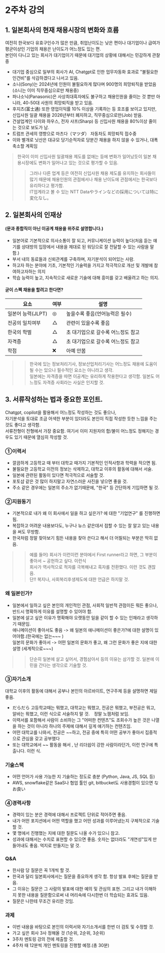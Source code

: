 # 2주차 강의
## 1. 일본회사의 현재 채용시장의 변화와 흐름
여전히 한국보다 유효구인수가 많은 만큼, 취업난이도는 낮은 편이나 대기업이나 급여가 평균이상인 기업의 채용은 난이도가 어느정도 있는 편.
<br/> 본인이 다니고 있는 회사가 대기업이기 때문에 대기업의 상황에 대해서는 민감하게 관찰 중
- 대기업 중심으로 일부의 회사가 AI, Chatgpt로 인한 업무자동화 효과로 "불필요한 인건비"를 삭감하겠다고 나서고 있음.
- 소니(Sony)는 2024년에 인원이 불필요하게 많다며 900명의 희망퇴직을 받았음(소니는 이미 직무중심으로만 채용중)
- 파나소닉(Panasonic)은 사상최대흑자에도 불구하고 채용인원을 줄이는 것 뿐만 아니라, 40-50대 사원의 희망퇴직을 받고 있음.
- 후지츠(富士通) 또한 영업이익률 10% 이상을 기록하는 등 호조를 보이고 있지만, 신입사원 일괄 채용을 2026년부터 폐지하고, 직무중심으로만(Job) 받음.
- 건설업계인 다이와 하우스, 전자 샤프(Sharp) 등 신입사원 채용을 80%이상 줄이는 것으로 보도가 남.
- 트럼프 관세의 영향으로 마츠다（マツダ） 자동차도 희망퇴직 접수중
- 이와 별개로 닛산은 대규모 당기순적자로 당분간 채용을 하지 않을 수 있거나, 대폭 축소할 계획임
> 한국이 이미 신입사원 일괄채용 제도를 없애는 등에 변화가 일어났듯이 일본 채용시장에도 변화가 일어나고 있는 것으로 평가할 수 있음. 
>> 그러나 다른 업계 등은 여전히 신입사원 채용 제도를 유지하는 회사들이 많기 때문에 채용인원의 관점에서나 채용 난이도에 관점에서는 한국보다 유리하다고 평가함.
>> <br/> IT업계라고 볼 수 있는 NTT Dataやラインなどの採用については特に変化なし。

## 2. 일본회사의 인재상
#### (문과 종합직이 아닌 이공계 채용을 위주로 설명합니다.)
- 일본어로 기본적으로 의사소통이 잘 되고, 커뮤니케이션 능력이 높다(처음 듣는 얘기를 상대방의 입장에서 내용을 제대로 된 워딩으로 잘 전달할 수 있는 사람을 말함.)
- 부서 내의 동료들과 신뢰관계를 구축하며, 자기분석이 되어있는 사람.
- 하고자 하는 분야에 기초, 기본적인 기술력을 가지고 적극적으로 개선 및 개발에 참여하고자하는 의지
- 학습 능력이 높고, 지속적으로 새로운 기술에 대해 흥미를 갖고 배울려고 하는 의지.
#### 굳이 스펙 채용을 할려고 한다면?
|요소|여부|설명|
|------|---|---|
|일본어 능력(JLPT)|◎|높을수록 좋음(언어능력은 필수)
|전공의 일치여부|△|관련이 있을수록 좋음
|한국의 학벌|△|초 대기업으로 갈수록 어느정도 참고
|자격증|△|초 대기업으로 갈수록 어느정도 참고
|학점|❌|아예 안봄

>> 한국에 있는 정보처리기사, 정보산업처리기사는 어느정도 채용에 도움이 될 수는 있으나 필수적인 요소는 아니라고 생각.<br/>일본에는 자격증을 따면 이공계는 유리하게 작용한다고 생각함. 일본도 어느정도 자격증 사회라는 사실은 인지할 것.

## 3. 서류작성하는 법과 중요한 포인트.
Chatgpt, copilot을 활용해서 어느정도 작성하는 것도 좋으나,
<br/>자기분석을 토대로 조금 어색한 부분이 있더라도 본인이 직접 작성한 듯한 느낌을 주는 것도 좋다고 생각함.
<br/> 서류전형이 전형에서 가장 중요함. 여기서 이미 지원자의 합/불이 어느정도 정해지는 경우도 있기 때문에 열심히 작성할 것.

### ①이력서
- 깔끔하게 고등학교 때 부터 대학교 때가지 기본적인 인적사항과 학력을 적으면 됨.
- 불필요한 고등학교 이전의 정보는 삭제하고, 대학교 이후의 활동에 대해서 서술.
- 일본에 관련된 활동이 있다면 적극적으로 서술할 것.
- 포토샵 같은 것 많이 하지말고 자연스러운 사진을 넣으면 좋을 것.
- 주소 같은 경우에는 일본의 주소가 없기때문에, "한국" 등 간단하게 기입하면 될 것.

### ②지원동기
- 기본적으로 내가 왜 이 회사에서 일을 하고 싶은가? 에 대한 "기업연구" 를 진행하면 됨.
- 복잡하고 어려운 내용보다도, 누구나 뉴스 같은데서 접할 수 있는 잘 알고 있는 내용을 써도 무방함.
- 한국처럼 정말 찾아보기 힘든 내용을 찾아 쓴다고 해서 더 어필되는 부분은 딱히 없음.
>> 예를 들어) 회사가 이런이런 분야에서 First runner라고 하면, 그 부분이 좋아서 ~ 공헌하고 싶다. 이런식
>> <br/> 회사가 역사적으로 적자를 극복해내고 흑자롤 전환했다. 이런 것도 괜찮음.
>> <br/> 단!! 복지나, 사회복리후생제도에 대한 언급은 하지말 것.

### 왜 일본인가?
- 일본에서 일하고 싶은 본인의 개인적인 관점, 사회적 일반적 관점이든 뭐든 좋으나, 반드시 명확하게 이유를 설명할 수 있어야 함.
- 일본에 살고 싶은 이유가 명확해야 오랫동안 일을 같이 할 수 있는 인재라고 생각하기 때문임.
<br/> 애니메이션이 좋아서도 좋음 -> 왜 일본의 애니메이션이 좋은가?에 대한 설명이 있어야함.(한국에는 없는~~~ )
<br/> 일본의 문화가 좋아서 -> 어떤 일본의 문화가 좋고, 왜 그런 문화가 좋은 지에 대한 설명 (세계적으로~~~)
>> 단순히 일본에 살고 싶어서, 경험삼아서 등의 이유는 삼가할 것. 일본에 이민을 간다는 생각으로 기술할 것.

### ③자기소개
대학교 이후의 활동에 대해서 공부나 본인의 아르바이트, 연구주제 등을 설명하면 제일 좋음.

- だらだら 고등학교때는 뭐했고, 대학교는 뭐했고, 전공은 뭐했고, 부전공은 뭐고, 알바는 뭐했고, 이런 식으로 서술하지 말 것.　정말 노잼처럼 보임.
- 이력서를 포함해서 사람이 소비하는 그 "어떠한 컨텐츠"도 조회수가 높은 것은 나열을 하는 것이 아니라 하나의 주제에 대해서 깊게 얘기하는 컨텐츠임.
- 어떤 대학교를 나와서, 전공은 ~~하고, 전공 중에 특히 어떤 공부가 좋아서 집중적으로 관심을 갖고 공부했다
- 또는 대학교에서 ~~ 활동을 해서 , 난 리더쉽이 강한 사람이라던가, 이런 연구에 특출나다. 이런 식.

### 기술스택
- 어떤 언어가 사용 가능한 지 기술하는 정도로 충분 (Python, Java, JS, SQL 등)
- AWS, snowflake같은 SaaS나 협업 툴인 git, bitbucket도 사용경험이 있으면 なお良い

### ④경력사항
- 경력이 있는 분은 경력에 대해서 프로젝트 단위로 적어주면 좋음.
- 내가 어떤 포지션에서 어떤 역할을 했고 어떤 성과를 이루어냈는지 구체적으로 기술할 것.
- 몇 명에서 진행했는 지에 대한 질문도 나올 수가 있으니 참고.
- 성과에 대해서는 수치로 표현할 수 있으면 좋음. 숫자는 없더라도 "개연성"있게 만들어내도 좋음. 억지로 만들지는 말 것.


### Q&A 
- 한사람 당 질문은 꼭 1개씩 할 것.
- 한국과 달리 일본회사에서는 질문을 중요하게 생각 함. 항상 발표 후에는 질문을 받음.
- 그 이유는 질문은 그 사람의 발표에 대한 예의 및 관심의 표현. 그리고 내가 이해하지 못한 내용을 질문함으로써 내 머리속에 다시한번 더 학습되는 효과도 있음.
- 질문은 나한테 무조건 유리한 것임. 

### 과제
- 이번 내용을 바탕으로 본인의 이력서와 자기소개서를 한번 더 검토 및 수정할 것.
- 가고 싶은 회사 3사 정해올 것 (1순위, 2순위, 3순위)
- 3주차 멘토링 강의 전에 제출할 것.
- 4주차 때 12분씩 개인 멘토링을 진행할 예정.(총 30분)
